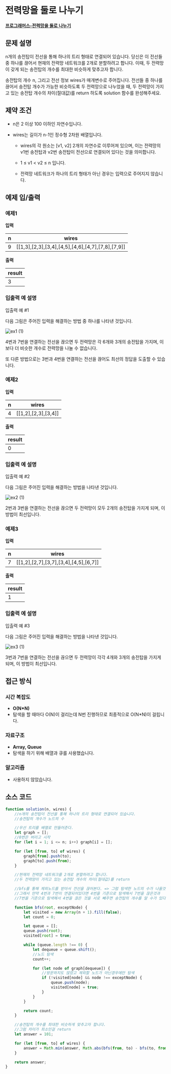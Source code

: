 # 전력망을 둘로 나누기

**[프로그래머스-전력망을 둘로 나누기](https://school.programmers.co.kr/learn/courses/30/lessons/86971)**

## 문제 설명

n개의 송전탑이 전선을 통해 하나의 트리 형태로 연결되어 있습니다. 당신은 이 전선들 중 하나를 끊어서 현재의 전력망 네트워크를 2개로 분할하려고 합니다. 이때, 두 전력망이 갖게 되는 송전탑의 개수를 최대한 비슷하게 맞추고자 합니다.

송전탑의 개수 n, 그리고 전선 정보 wires가 매개변수로 주어집니다. 전선들 중 하나를 끊어서 송전탑 개수가 가능한 비슷하도록 두 전력망으로 나누었을 때, 두 전력망이 가지고 있는 송전탑 개수의 차이(절대값)를 return 하도록 solution 함수를 완성해주세요.

## 제약 조건

-   n은 2 이상 100 이하인 자연수입니다.

-   wires는 길이가 n-1인 정수형 2차원 배열입니다.

    -   wires의 각 원소는 [v1, v2] 2개의 자연수로 이루어져 있으며, 이는 전력망의 v1번 송전탑과 v2번 송전탑이 전선으로 연결되어 있다는 것을 의미합니다.

    -   1 ≤ v1 < v2 ≤ n 입니다.

    -   전력망 네트워크가 하나의 트리 형태가 아닌 경우는 입력으로 주어지지 않습니다.

## 예제 입/출력

### 예제1

**입력**

| n   | wires                                             |
| --- | ------------------------------------------------- |
| 9   | [[1,3],[2,3],[3,4],[4,5],[4,6],[4,7],[7,8],[7,9]] |

**출력**

| result |
| ------ |
| 3      |

### 입출력 예 설명

입출력 예 #1

다음 그림은 주어진 입력을 해결하는 방법 중 하나를 나타낸 것입니다.

![ex1 (1)](https://github.com/user-attachments/assets/96702853-c6ad-4d3e-9c8d-a018c67d3995)

4번과 7번을 연결하는 전선을 끊으면 두 전력망은 각 6개와 3개의 송전탑을 가지며, 이보다 더 비슷한 개수로 전력망을 나눌 수 없습니다.

또 다른 방법으로는 3번과 4번을 연결하는 전선을 끊어도 최선의 정답을 도출할 수 있습니다.

### 예제2

**입력**

| n   | wires               |
| --- | ------------------- |
| 4   | [[1,2],[2,3],[3,4]] |

**출력**

| result |
| ------ |
| 0      |

### 입출력 예 설명

입출력 예 #2

다음 그림은 주어진 입력을 해결하는 방법을 나타낸 것입니다.

![ex2 (1)](https://github.com/user-attachments/assets/81aa4a81-e8ed-405c-8455-42c883b54489)

2번과 3번을 연결하는 전선을 끊으면 두 전력망이 모두 2개의 송전탑을 가지게 되며, 이 방법이 최선입니다.

### 예제3

**입력**

| n   | wires                                 |
| --- | ------------------------------------- |
| 7   | [[1,2],[2,7],[3,7],[3,4],[4,5],[6,7]] |

**출력**

| result |
| ------ |
| 1      |

### 입출력 예 설명

입출력 예 #3

다음 그림은 주어진 입력을 해결하는 방법을 나타낸 것입니다.

![ex3 (1)](https://github.com/user-attachments/assets/a92a0df0-9918-4c1c-9bfc-ff99c4d03d67)

3번과 7번을 연결하는 전선을 끊으면 두 전력망이 각각 4개와 3개의 송전탑을 가지게 되며, 이 방법이 최선입니다.

## 접근 방식

### 시간 복잡도

-   **O(N\*N)**
-   탐색을 할 때마다 O(N)이 걸리는데 N번 진행하므로 최종적으로 O(N\*N)이 걸립니다.

### 자료구조

-   **Array, Queue**
-   탐색을 하기 위해 배열과 큐를 사용했습니다.

### 알고리즘

-   사용하지 않았습니다.

## 소스 코드

```js
function solution(n, wires) {
    //n개의 송전탑이 전선을 통해 하나의 트리 형태로 연결되어 있습니다.
    //송전탑의 개수가 노드의 수

    //우선 트리를 배열로 만들어준다.
    let graph = [];
    //0번은 버리고 시작
    for (let i = 1; i <= n; i++) graph[i] = [];

    for (let [from, to] of wires) {
        graph[from].push(to);
        graph[to].push(from);
    }

    //현재의 전력망 네트워크를 2개로 분할하려고 합니다.
    //두 전력망이 가지고 있는 송전탑 개수의 차이(절대값)를 return

    //bfs를 통해 제외노드를 받아서 전선을 끊어본다. => 그럼 탐색한 노드의 수가 나올것
    //그래서 만약 4번과 7번이 연결되어있다면 4번을 기준으로 탐색해서 7번을 끊은것과
    //7번을 기준으로 탐색해서 4번을 끊은 것을 서로 빼주면 송전탑의 개수를 알 수가 있다.

    function bfs(root, exceptNode) {
        let visited = new Array(n + 1).fill(false);
        let count = 0;

        let queue = [];
        queue.push(root);
        visited[root] = true;

        while (queue.length !== 0) {
            let dequeue = queue.shift();
            //노드 탐색
            count++;

            for (let node of graph[dequeue]) {
                //방문하지도 않았고 제외할 노드가 아닌경우에만 탐색
                if (!visited[node] && node !== exceptNode) {
                    queue.push(node);
                    visited[node] = true;
                }
            }
        }

        return count;
    }

    //송전탑의 개수를 최대한 비슷하게 맞추고자 합니다.
    //그럼 차이가 최소인걸 return
    let answer = 101;

    for (let [from, to] of wires) {
        answer = Math.min(answer, Math.abs(bfs(from, to) - bfs(to, from)));
    }

    return answer;
}
```
